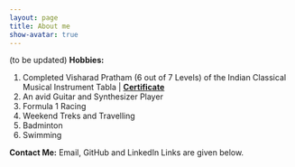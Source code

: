 ```yaml
---
layout: page
title: About me
show-avatar: true
---
```


(to be updated)
**Hobbies:**

1. Completed Visharad Pratham (6 out of 7 Levels) of the Indian Classical Musical Instrument Tabla | [**Certificate**](https://drive.google.com/file/d/1kdRgeRQcVqxDehfdkzgHCF91KasR8bv3/view?usp=sharing)
2. An avid Guitar and Synthesizer Player
3. Formula 1 Racing
4. Weekend Treks and Travelling
5. Badminton
6. Swimming



**Contact Me:**
Email, GitHub and LinkedIn Links are given below.
